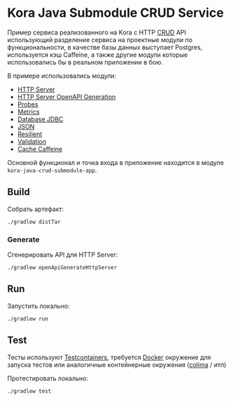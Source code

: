 # Kora Java Submodule CRUD Service

Пример сервиса реализованного на Kora с HTTP [CRUD](https://github.com/swagger-api/swagger-petstore) API
использующий разделение сервиса на проектные модули по функциональности, 
в качестве базы данных выступает Postgres, используется кэш Caffeine, а также другие модули которые использовались бы в реальном приложении в бою.

В примере использовались модули:
- [HTTP Server](https://kora-projects.github.io/kora-docs/ru/documentation/http-server/)
- [HTTP Server OpenAPI Generation](https://kora-projects.github.io/kora-docs/ru/documentation/openapi-codegen/)
- [Probes](https://kora-projects.github.io/kora-docs/ru/documentation/probes/)
- [Metrics](https://kora-projects.github.io/kora-docs/ru/documentation/metrics/)
- [Database JDBC](https://kora-projects.github.io/kora-docs/ru/documentation/database-jdbc/)
- [JSON](https://kora-projects.github.io/kora-docs/ru/documentation/json/)
- [Resilient](https://kora-projects.github.io/kora-docs/ru/documentation/resilient/)
- [Validation](https://kora-projects.github.io/kora-docs/ru/documentation/validation/)
- [Cache Caffeine](https://kora-projects.github.io/kora-docs/ru/documentation/cache/#caffeine)

Основной функционал и точка входа в приложение находится в модуле `kora-java-crud-submodule-app`.

## Build

Собрать артефакт:

```shell
./gradlew distTar
```

### Generate

Сгенерировать API для HTTP Server:
```shell
./gradlew openApiGenerateHttpServer
```

## Run

Запустить локально:
```shell
./gradlew run
```

## Test

Тесты используют [Testcontainers](https://java.testcontainers.org/), требуется [Docker](https://docs.docker.com/engine/install/) окружение для запуска тестов или аналогичные контейнерные окружения ([colima](https://github.com/abiosoft/colima) / итп)

Протестировать локально:
```shell
./gradlew test
```
